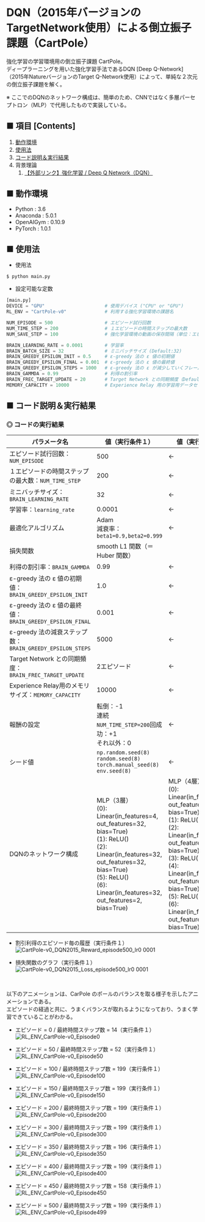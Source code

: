 # DQN（2015年バージョンのTargetNetwork使用）による倒立振子課題（CartPole）
強化学習の学習環境用の倒立振子課題 CartPole。<br>
ディープラーニングを用いた強化学習手法であるDQN [Deep Q-Network] （2015年NatureバージョンのTarget Q-Network使用）によって、単純な２次元の倒立振子課題を解く。<br>

※ ここでのDQNのネットワーク構成は、簡単のため、CNNではなく多層パーセプトロン（MLP）で代用したもので実装している。

## ■ 項目 [Contents]
1. [動作環境](#動作環境)
1. [使用法](#使用法)
1. [コード説明＆実行結果](#コード説明＆実行結果)
1. 背景理論
    1. [【外部リンク】強化学習 / Deep Q Network（DQN）](http://yagami12.hatenablog.com/entry/2019/02/22/210608#DeepQNetwork)


## ■ 動作環境

- Python : 3.6
- Anaconda : 5.0.1
- OpenAIGym : 0.10.9
- PyTorch : 1.0.1

## ■ 使用法

- 使用法
```
$ python main.py
```

- 設定可能な定数
```python
[main.py]
DEVICE = "GPU"                      # 使用デバイス ("CPU" or "GPU")
RL_ENV = "CartPole-v0"              # 利用する強化学習環境の課題名

NUM_EPISODE = 500                   # エピソード試行回数
NUM_TIME_STEP = 200                 # １エピソードの時間ステップの最大数
NUM_SAVE_STEP = 100                 # 強化学習環境の動画の保存間隔（単位：エピソード数）

BRAIN_LEARNING_RATE = 0.0001        # 学習率
BRAIN_BATCH_SIZE = 32               # ミニバッチサイズ (Default:32)
BRAIN_GREEDY_EPSILON_INIT = 0.5     # ε-greedy 法の ε 値の初期値
BRAIN_GREEDY_EPSILON_FINAL = 0.001  # ε-greedy 法の ε 値の最終値
BRAIN_GREEDY_EPSILON_STEPS = 1000   # ε-greedy 法の ε が減少していくフレーム数
BRAIN_GAMMDA = 0.99                 # 利得の割引率
BRAIN_FREC_TARGET_UPDATE = 20       # Target Network との同期頻度（Default:10_000） 
MEMORY_CAPACITY = 10000             # Experience Relay 用の学習用データセットのメモリの最大の長さ
```

<a id="コード説明＆実行結果"></a>

## ■ コード説明＆実行結果

### ◎ コードの実行結果

|パラメータ名|値（実行条件１）|値（実行条件２）|
|---|---|---|
|エピソード試行回数：`NUM_EPISODE`|500|←|
|１エピソードの時間ステップの最大数：`NUM_TIME_STEP`|200|←|
|ミニバッチサイズ：`BRAIN_LEARNING_RATE`|32|←|
|学習率：`learning_rate`|0.0001|←|
|最適化アルゴリズム|Adam<br>減衰率：`beta1=0.9,beta2=0.999`|←|
|損失関数|smooth L1 関数（＝Huber 関数）|
|利得の割引率：`BRAIN_GAMMDA`|0.99|←|
|ε-greedy 法の ε 値の初期値：`BRAIN_GREEDY_EPSILON_INIT`|1.0|←|
|ε-greedy 法の ε 値の最終値：`BRAIN_GREEDY_EPSILON_FINAL`|0.001|←|
|ε-greedy 法の減衰ステップ数：`BRAIN_GREEDY_EPSILON_STEPS`|5000|←|
|Target Network との同期頻度：`BRAIN_FREC_TARGET_UPDATE`|2エピソード|←|
|Experience Relay用のメモリサイズ：`MEMORY_CAPACITY`|10000|←|
|報酬の設定|転倒：-1<br>連続 `NUM_TIME_STEP=200`回成功：+1<br>それ以外：0|←|
|シード値|`np.random.seed(8)`<br>`random.seed(8)`<br>`torch.manual_seed(8)`<br>`env.seed(8)`|←|
|DQNのネットワーク構成|MLP（3層）<br>(0): Linear(in_features=4, out_features=32, bias=True)<br>(1): ReLU()<br>(2): Linear(in_features=32, out_features=32, bias=True)<br>(5): ReLU()<br>(6): Linear(in_features=32, out_features=2, bias=True)|MLP（4層）<br>(0): Linear(in_features=4, out_features=32, bias=True)<br>(1): ReLU()<br>(2): Linear(in_features=32, out_features=32, bias=True)<br>(3): ReLU()<br>(4): Linear(in_features=32, out_features=32, bias=True)<br>(5): ReLU()<br>(6): Linear(in_features=32, out_features=2, bias=True)|

<!--
転倒：-1<br>連続 `NUM_TIME_STEP`回成功：+`NUM_TIME_STEP=200`<br>それ以外：+1|
-->

- 割引利得のエピソード毎の履歴（実行条件１）<br>
![CartPole-v0_DQN2015_Reward_episode500_lr0 0001](https://user-images.githubusercontent.com/25688193/55082667-6e504d00-50e5-11e9-8222-756d4f9d573b.png)<br>
<!--
![CartPole-v0_DQN2015_Reward_episode500_lr0 0001](https://user-images.githubusercontent.com/25688193/54997028-26aac200-500e-11e9-9208-698e54dafef9.png)<br>
-->

- 損失関数のグラフ（実行条件１）<br>
![CartPole-v0_DQN2015_Loss_episode500_lr0 0001](https://user-images.githubusercontent.com/25688193/55082666-6e504d00-50e5-11e9-8673-71f0c309e938.png)<br>
<!--
![CartPole-v0_DQN2015_Loss_episode500_lr0 0001](https://user-images.githubusercontent.com/25688193/54997027-26aac200-500e-11e9-9b5f-450418e49b8b.png)<br>
-->

<!--
- 割引利得のエピソード毎の履歴（実行条件２）<br>
![CartPole-v0_DQN2015_Reward_episode500_lr0 0001](https://user-images.githubusercontent.com/25688193/54995218-8eaad980-5009-11e9-8052-4d21ed5dbcd1.png)<br>
-->

<!--
- 損失関数のグラフ（実行条件２）<br>
![CartPole-v0_DQN2015_Loss_episode100_lr0 0001](https://user-images.githubusercontent.com/25688193/54997433-07606480-500f-11e9-8022-21859e3c2743.png)<br>
![CartPole-v0_DQN2015_Loss_episode500_lr0 0001](https://user-images.githubusercontent.com/25688193/54995214-8d79ac80-5009-11e9-9cec-1d4c58d3a01f.png)<br>
-->

<br>

以下のアニメーションは、CarPole のポールのバランスを取る様子を示したアニメーションである。<br>
エピソードの経過と共に、うまくバランスが取れるようになっており、うまく学習できていることがわかる。<br>
<!--
※ ポールを左右に振りながらバランスを取るときの振り幅が、Q学習や Sarsa では大きかったのに対して、この DQN では小さい傾向がある？<br>
-->

- エピソード = 0 / 最終時間ステップ数 = 14（実行条件１）<br>
![RL_ENV_CartPole-v0_Episode0](https://user-images.githubusercontent.com/25688193/55082356-dd797180-50e4-11e9-90a2-528e3e1dac92.gif)<br>

- エピソード = 50 / 最終時間ステップ数 = 52（実行条件１）<br>
![RL_ENV_CartPole-v0_Episode50](https://user-images.githubusercontent.com/25688193/55082357-dd797180-50e4-11e9-8f94-e6397af302e0.gif)<br>

- エピソード = 100 / 最終時間ステップ数 = 199（実行条件１）<br>
![RL_ENV_CartPole-v0_Episode100](https://user-images.githubusercontent.com/25688193/55082358-dd797180-50e4-11e9-8501-7609aa38ca57.gif)<br>

- エピソード = 150 / 最終時間ステップ数 = 199（実行条件１）<br>
![RL_ENV_CartPole-v0_Episode150](https://user-images.githubusercontent.com/25688193/55082359-de120800-50e4-11e9-86c5-799121ee9db3.gif)<br>

- エピソード = 200 / 最終時間ステップ数 = 199（実行条件１）<br>
![RL_ENV_CartPole-v0_Episode200](https://user-images.githubusercontent.com/25688193/55082355-dd797180-50e4-11e9-94e8-03db49a8d57f.gif)<br>

- エピソード = 300 / 最終時間ステップ数 = 199（実行条件１）<br>
![RL_ENV_CartPole-v0_Episode300](https://user-images.githubusercontent.com/25688193/55082361-deaa9e80-50e4-11e9-8ef0-f53e77484fd1.gif)<br>

- エピソード = 350 / 最終時間ステップ数 = 196（実行条件１）<br>
![RL_ENV_CartPole-v0_Episode350](https://user-images.githubusercontent.com/25688193/55082626-5ed10400-50e5-11e9-94c2-97bd60f6505e.gif)<br>

- エピソード = 400 / 最終時間ステップ数 = 199（実行条件１）<br>
![RL_ENV_CartPole-v0_Episode400](https://user-images.githubusercontent.com/25688193/55082366-e0746200-50e4-11e9-9489-49394682aa9e.gif)<br>

- エピソード = 450 / 最終時間ステップ数 = 158（実行条件１）<br>
![RL_ENV_CartPole-v0_Episode450](https://user-images.githubusercontent.com/25688193/55082622-5d9fd700-50e5-11e9-97b4-06127bda292c.gif)<br>

- エピソード = 500 / 最終時間ステップ数 = 199（実行条件１）<br>
![RL_ENV_CartPole-v0_Episode499](https://user-images.githubusercontent.com/25688193/55082368-e1a58f00-50e4-11e9-8d55-77c1ac652763.gif)<br>
